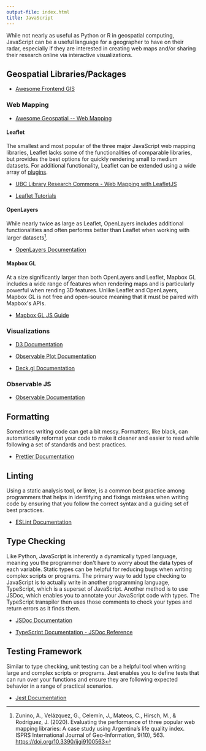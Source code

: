 ```yaml
---
output-file: index.html
title: JavaScript
---
```


While not nearly as useful as Python or R in geospatial computing, JavaScript
can be a useful language for a geographer to have on their radar, especially if
they are interested in creating web maps and/or sharing their research online
via interactive visualizations.

## Geospatial Libraries/Packages

- [Awesome Frontend GIS](https://github.com/joewdavies/awesome-frontend-gis)

### Web Mapping

- [Awesome Geospatial -- Web Mapping](https://github.com/sacridini/Awesome-Geospatial#web-map-development)

#### Leaflet

The smallest and most popular of the three major JavaScript web mapping
libraries, Leaflet lacks some of the functionalities of comparable libraries,
but provides the best options for quickly rendering small to medium datasets.
For additional functionality, Leaflet can be extended using a wide array of
[plugins](https://leafletjs.com/plugins.html).

- [UBC Library Research Commons - Web Mapping with LeafletJS](https://ubc-library-rc.github.io/gis-intro-leaflet/)

- [Leaflet Tutorials](https://leafletjs.com/examples.html)

#### OpenLayers

While nearly twice as large as Leaflet, OpenLayers includes additional
functionalities and often performs better than Leaflet when working with larger
datasets[^1].

- [OpenLayers Documentation](https://openlayers.org/doc/)

#### Mapbox GL

At a size significantly larger than both OpenLayers and Leaflet, Mapbox GL
includes a wide range of features when rendering maps and is particularly
powerful when rending 3D features. Unlike Leaflet and OpenLayers, Mapbox GL is
not free and open-source meaning that it must be paired with Mapbox's APIs.

- [Mapbox GL JS Guide](https://docs.mapbox.com/mapbox-gl-js/guides/)

### Visualizations

- [D3 Documentation](https://github.com/d3/d3/wiki)

- [Observable Plot Documentation](https://observablehq.com/plot/getting-started)

- [Deck.gl Documentation](https://deck.gl/docs)

### Observable JS

- [Observable Documentation](https://observablehq.com/@observablehq/documentation?collection=@observablehq/documentation)

## Formatting

Sometimes writing code can get a bit messy. Formatters, like black, can
automatically reformat your code to make it cleaner and easier to read while
following a set of standards and best practices.

- [Prettier Documentation](https://prettier.io/docs/en/index.html)

## Linting

Using a static analysis tool, or linter, is a common best practice among
programmers that helps in identifying and fixings mistakes when writing code by
ensuring that you follow the correct syntax and a guiding set of best practices.

- [ESLint Documentation](https://eslint.org/docs/latest/)

## Type Checking

Like Python, JavaScript is inherently a dynamically typed language, meaning you
the programmer don't have to worry about the data types of each variable. Static
types can be helpful for reducing bugs when writing complex scripts or programs.
The primary way to add type checking to JavaScript is to actually write in
another programming language, TypeScript, which is a superset of JavaScript.
Another method is to use JSDoc, which enables you to annotate your JavaScript
code with types. The TypeScript transpiler then uses those comments to check
your types and return errors as it finds them.

- [JSDoc Documentation](https://jsdoc.app/)

- [TypeScript Documentation - JSDoc Reference](https://www.typescriptlang.org/docs/handbook/jsdoc-supported-types.html?)

## Testing Framework

Similar to type checking, unit testing can be a helpful tool when writing large
and complex scripts or programs. Jest enables you to define tests that can run
over your functions and ensure they are following expected behavior in a range
of practical scenarios.

- [Jest Documentation](https://jestjs.io/docs/getting-started)

[^1]:
    Zunino, A., Velázquez, G., Celemín, J., Mateos, C., Hirsch, M., & Rodriguez,
    J. (2020). Evaluating the performance of three popular web mapping
    libraries: A case study using Argentina’s life quality index. ISPRS
    International Journal of Geo-Information, 9(10), 563.
    <https://doi.org/10.3390/ijgi9100563>
